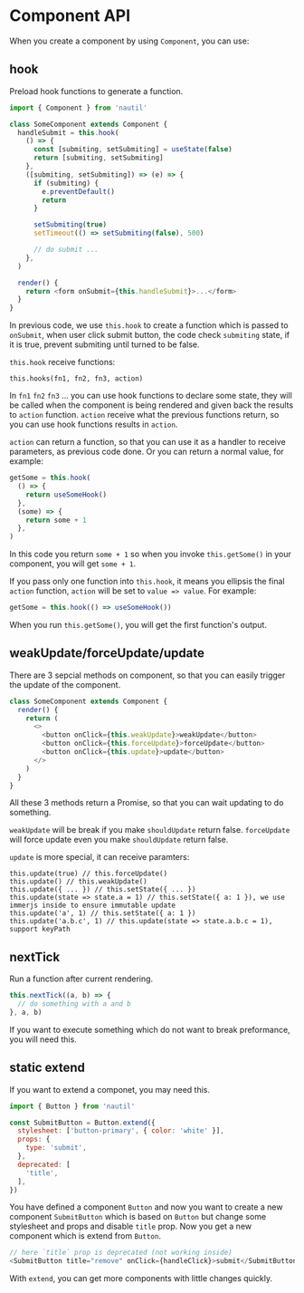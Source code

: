 # Component API

When you create a component by using `Component`, you can use:

## hook

Preload hook functions to generate a function.

```js
import { Component } from 'nautil'

class SomeComponent extends Component {
  handleSubmit = this.hook(
    () => {
      const [submiting, setSubmiting] = useState(false)
      return [submiting, setSubmiting]
    },
    ([submiting, setSubmiting]) => (e) => {
      if (submiting) {
        e.preventDefault()
        return
      }

      setSubmiting(true)
      setTimeout(() => setSubmiting(false), 500)

      // do submit ...
    },
  )

  render() {
    return <form onSubmit={this.handleSubmit}>...</form>
  }
}
```

In previous code, we use `this.hook` to create a function which is passed to `onSubmit`, when user click submit button, the code check `submiting` state, if it is true, prevent submiting until turned to be false.

`this.hook` receive functions:

```
this.hooks(fn1, fn2, fn3, action)
```

In `fn1` `fn2` `fn3` ... you can use hook functions to declare some state, they will be called when the component is being rendered and given back the results to `action` function.
`action` receive what the previous functions return, so you can use hook functions results in `action`.

`action` can return a function, so that you can use it as a handler to receive parameters, as previous code done. Or you can return a normal value, for example:

```js
getSome = this.hook(
  () => {
    return useSomeHook()
  },
  (some) => {
    return some + 1
  },
)
```

In this code you return `some + 1` so when you invoke `this.getSome()` in your component, you will get `some + 1`.

If you pass only one function into `this.hook`, it means you ellipsis the final `action` function, `action` will be set to `value => value`. For example:

```js
getSome = this.hook(() => useSomeHook())
```

When you run `this.getSome()`, you will get the first function's output.

## weakUpdate/forceUpdate/update

There are 3 sepcial methods on component, so that you can easily trigger the update of the component.

```js
class SomeComponent extends Component {
  render() {
    return (
      <>
        <button onClick={this.weakUpdate}>weakUpdate</button>
        <button onClick={this.forceUpdate}>forceUpdate</button>
        <button onClick={this.update}>update</button>
      </>
    )
  }
}
```

All these 3 methods return a Promise, so that you can wait updating to do something.

`weakUpdate` will be break if you make `shouldUpdate` return false. `forceUpdate` will force update even you make `shouldUpdate` return false.

`update` is more special, it can receive paramters:

```
this.update(true) // this.forceUpdate()
this.update() // this.weakUpdate()
this.update({ ... }) // this.setState({ ... })
this.update(state => state.a = 1) // this.setState({ a: 1 }), we use immerjs inside to ensure immutable update
this.update('a', 1) // this.setState({ a: 1 })
this.update('a.b.c', 1) // this.update(state => state.a.b.c = 1), support keyPath
```

## nextTick

Run a function after current rendering.

```js
this.nextTick((a, b) => {
  // do something with a and b
}, a, b)
```

If you want to execute something which do not want to break preformance, you will need this.

## static extend

If you want to extend a componet, you may need this.

```js
import { Button } from 'nautil'

const SubmitButton = Button.extend({
  stylesheet: ['button-primary', { color: 'white' }],
  props: {
    type: 'submit',
  },
  deprecated: [
    'title',
  ],
})
```

You have defined a component `Button` and now you want to create a new component `SubmitButton` which is based on `Button` but change some stylesheet and props and disable `title` prop. Now you get a new component which is extend from `Button`.

```js
// here `title` prop is deprecated (not working inside)
<SubmitButton title="remove" onClick={handleClick}>submit</SubmitButton>
```

With `extend`, you can get more components with little changes quickly.
